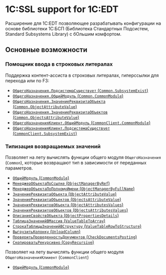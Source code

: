# 1C:SSL support for 1C:EDT

Расширение для 1C:EDT позволяющее разрабатывать конфигурации на основе библиотеки 1С:БСП (Библиотека Стандартных Подсистем, Standard Subsystems Library) с бОльшим комфортом.

## Основные возможности

### Помощник ввода в строковых литералах

Поддержка контент-ассиста в строковых литералах, гиперссылки для перехода или по F3:

* [`ОбщегоНазначения.ПодсистемаСуществует` (`Common.SubsystemExist`)](common-subsystem-exist.md)
* [`ОбщегоНазначения.ОбщийМодуль` (`Common.CommonModule`)](common-common-module.md)
* [`ОбщегоНазначения.ЗначениеРеквизитаОбъекта` (`Common.ObjectAttributeValue`)](common-object-attribute-value.md)
* [`ОбщегоНазначения.ЗначениеРеквизитаОбъектов` (`Common.ObjectsAttributeValue`)](common-objects-attribute-value.md)
* [`ОбщегоНазначенияКлиент.ОбщийМодуль` (`CommonClient.CommonModule`)](common-client-common-module.md)
* [`ОбщегоНазначенияКлиент.ПодсистемаСуществует` (`CommonClient.SubsystemExist`)](common-client-subsystem-exist.md)


### Типизация возвращаемых значений

Позволяет на лету вычислять функции общего модуля `ОбщегоНазначения` (`Common`), которые возвращают тип в зависимости от переданных параметров.

* [`ОбщийМодуль` (`CommonModule`)](common-common-module.md)
* [`МенеджерОбъектаПоСсылке` (`ObjectManagerByRef`)](common-object-manager-by-ref.md)
* [`МенеджерОбъектаПоПолномуИмени` (`ObjectManagerByFullName`)](common-object-manager-by-full-name.md)
* [`ЗначениеРеквизитаОбъекта` (`ObjectAttributeValue`)](common-object-attribute-value.md)
* [`ЗначениеРеквизитаОбъектов` (`ObjectsAttributeValue`)](common-objects-attribute-value.md)
* [`ЗначенияРеквизитовОбъекта` (`ObjectAttributesValues`)](common-object-attributes-values.md)
* [`ЗначенияРеквизитовОбъектов` (`ObjectsAttributesValues`)](common-objects-attribute-value.md)
* [`ОписаниеСвойствОбъекта` (`ObjectPropertiesDetails`)](common-object-properties-details.md)
* [`ТаблицаЗначенийВМассив` (`ValueTableToArray`)](common-value-table-to-array.md)
* [`СтрокаТаблицыЗначенийВСтруктуру` (`ValueTableRowToStructure`)](common-value-table-row-to-structure.md)
* [`ВыгрузитьКолонку` (`UnloadColumn`)](common-unload-column.md)
* [`ПроверитьПроведенностьДокументов` (`CheckDocumentsPosting`)](common-check-documents-posting.md)
* [`СкопироватьРекурсивно` (`CopyRecursive`)](common-copy-recursive.md)

Позволяет на лету вычислять функции общего модуля `ОбщегоНазначенияКлииент` (`CommonClient`)

* [`ОбщийМодуль` (`CommonModule`)](common-client-common-module.md)
